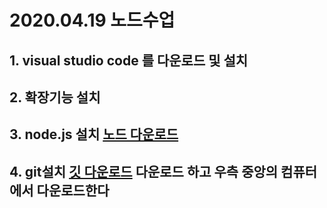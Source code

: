 # 2020.04.19 노드수업
## 1. visual studio code 를 다운로드 및 설치
## 2. 확장기능 설치
## 3. node.js 설치 [노드 다운로드](https://nodejs.org)
## 4. git설치 [깃 다운로드](https://git-scm.com) 다운로드 하고 우측 중앙의 컴퓨터에서 다운로드한다

